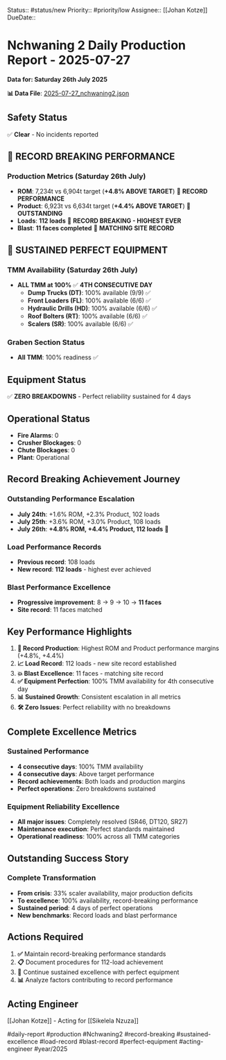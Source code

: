 Status:: #status/new
Priority:: #priority/low
Assignee:: [[Johan Kotze]]
DueDate::

# Nchwaning 2 Daily Production Report - 2025-07-27
**Data for: Saturday 26th July 2025**

**📊 Data File**: [2025-07-27_nchwaning2.json](data/2025-07-27_nchwaning2.json)

## Safety Status
✅ **Clear** - No incidents reported

## 🎉 RECORD BREAKING PERFORMANCE

### Production Metrics (Saturday 26th July)
- **ROM**: 7,234t vs 6,904t target (**+4.8% ABOVE TARGET**) 🎉 **RECORD PERFORMANCE**
- **Product**: 6,923t vs 6,634t target (**+4.4% ABOVE TARGET**) 🎉 **OUTSTANDING**
- **Loads**: **112 loads** 🎉 **RECORD BREAKING - HIGHEST EVER**
- **Blast**: **11 faces completed** 🎉 **MATCHING SITE RECORD**

## 🎯 SUSTAINED PERFECT EQUIPMENT

### TMM Availability (Saturday 26th July)
- **ALL TMM at 100%** ✅ **4TH CONSECUTIVE DAY**
  - **Dump Trucks (DT)**: 100% available (9/9) ✅
  - **Front Loaders (FL)**: 100% available (6/6) ✅
  - **Hydraulic Drills (HD)**: 100% available (6/6) ✅
  - **Roof Bolters (RT)**: 100% available (6/6) ✅
  - **Scalers (SR)**: 100% available (6/6) ✅

### Graben Section Status
- **All TMM**: 100% readiness ✅

## Equipment Status
✅ **ZERO BREAKDOWNS** - Perfect reliability sustained for 4 days

## Operational Status
- **Fire Alarms**: 0
- **Crusher Blockages**: 0
- **Chute Blockages**: 0
- **Plant**: Operational

## Record Breaking Achievement Journey
### Outstanding Performance Escalation
- **July 24th**: +1.6% ROM, +2.3% Product, 102 loads
- **July 25th**: +3.6% ROM, +3.0% Product, 108 loads
- **July 26th**: **+4.8% ROM, +4.4% Product, 112 loads** 🎉

### Load Performance Records
- **Previous record**: 108 loads
- **New record**: **112 loads** - highest ever achieved

### Blast Performance Excellence
- **Progressive improvement**: 8 → 9 → 10 → **11 faces**
- **Site record**: 11 faces matched

## Key Performance Highlights
1. **🎉 Record Production**: Highest ROM and Product performance margins (+4.8%, +4.4%)
2. **📈 Load Record**: 112 loads - new site record established
3. **💥 Blast Excellence**: 11 faces - matching site record
4. **✅ Equipment Perfection**: 100% TMM availability for 4th consecutive day
5. **📊 Sustained Growth**: Consistent escalation in all metrics
6. **🛠️ Zero Issues**: Perfect reliability with no breakdowns

## Complete Excellence Metrics
### Sustained Performance
- **4 consecutive days**: 100% TMM availability
- **4 consecutive days**: Above target performance
- **Record achievements**: Both loads and production margins
- **Perfect operations**: Zero breakdowns sustained

### Equipment Reliability Excellence
- **All major issues**: Completely resolved (SR46, DT120, SR27)
- **Maintenance execution**: Perfect standards maintained
- **Operational readiness**: 100% across all TMM categories

## Outstanding Success Story
### Complete Transformation
- **From crisis**: 33% scaler availability, major production deficits
- **To excellence**: 100% availability, record-breaking performance
- **Sustained period**: 4 days of perfect operations
- **New benchmarks**: Record loads and blast performance

## Actions Required
1. **✅** Maintain record-breaking performance standards
2. **📋** Document procedures for 112-load achievement
3. **🎯** Continue sustained excellence with perfect equipment
4. **📊** Analyze factors contributing to record performance

## Acting Engineer
[[Johan Kotze]] - Acting for [[Sikelela Nzuza]]

#daily-report #production #Nchwaning2 #record-breaking #sustained-excellence #load-record #blast-record #perfect-equipment #acting-engineer #year/2025